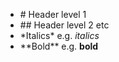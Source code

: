 - \# Header level 1
- \#\# Header level 2 etc
- \*Italics\* e.g. *italics*
- \*\*Bold\*\* e.g. **bold**
